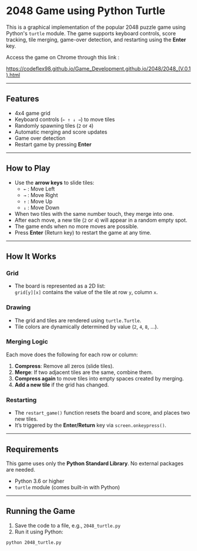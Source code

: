 # 2048 Game using Python Turtle

This is a graphical implementation of the popular 2048 puzzle game using Python's `turtle` module. The game supports keyboard controls, score tracking, tile merging, game-over detection, and restarting using the **Enter** key.

Access the game on Chrome through this link :

https://codeflex98.github.io/Game_Development.github.io/2048/2048_(V.0.1).html

---

## Features

- 4x4 game grid
- Keyboard controls (`← ↑ ↓ →`) to move tiles
- Randomly spawning tiles (`2` or `4`)
- Automatic merging and score updates
- Game over detection
- Restart game by pressing **Enter**

---

## How to Play

- Use the **arrow keys** to slide tiles:
  - `←` : Move Left
  - `→` : Move Right
  - `↑` : Move Up
  - `↓` : Move Down
- When two tiles with the same number touch, they merge into one.
- After each move, a new tile (`2` or `4`) will appear in a random empty spot.
- The game ends when no more moves are possible.
- Press **Enter** (Return key) to restart the game at any time.

---

## How It Works

### Grid

- The board is represented as a 2D list:  
  `grid[y][x]` contains the value of the tile at row `y`, column `x`.

### Drawing

- The grid and tiles are rendered using `turtle.Turtle`.
- Tile colors are dynamically determined by value (`2`, `4`, `8`, ...).

### Merging Logic

Each move does the following for each row or column:
1. **Compress**: Remove all zeros (slide tiles).
2. **Merge**: If two adjacent tiles are the same, combine them.
3. **Compress again** to move tiles into empty spaces created by merging.
4. **Add a new tile** if the grid has changed.

### Restarting

- The `restart_game()` function resets the board and score, and places two new tiles.
- It’s triggered by the **Enter/Return** key via `screen.onkeypress()`.

---

## Requirements

This game uses only the **Python Standard Library**. No external packages are needed.

- Python 3.6 or higher
- `turtle` module (comes built-in with Python)

---

## Running the Game

1. Save the code to a file, e.g., `2048_turtle.py`
2. Run it using Python:

```bash
python 2048_turtle.py
